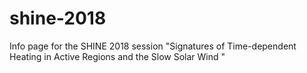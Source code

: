 # shine-2018
Info page for the SHINE 2018 session "Signatures of Time-dependent Heating in Active Regions and the Slow Solar Wind "
